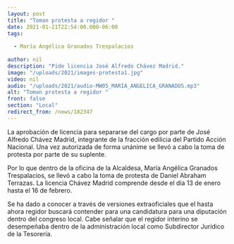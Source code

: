 ```yaml
---
layout: post
title: "Toman protesta a regidor "
date: 2021-01-21T22:54:00.000-06:00
tags:
  
  - María Angélica Granados Trespalacios
  
author: nil
description: "Pide licencia José Alfredo Chávez Madrid."
image: "/uploads/2021/images-protesta1.jpg"
video: nil
audio: "/uploads/2021/audio-MW05_MARIA_ANGELICA_GRANADOS.mp3"
alt: "Toman protesta a regidor "
front: false
section: "Local"
redirect_from: /news/182347
---
```


La aprobación de licencia para separarse del cargo por parte de José Alfredo Chávez Madrid, integrante de la fracción edilicia del Partido Acción Nacional. Una vez autorizada de forma unánime se llevó a cabo la toma de protesta por parte de su suplente.

 Por lo que dentro de la oficina de la Alcaldesa, María Angélica Granados Trespalacios,  se llevó a cabo la toma de protesta de Daniel Abraham Terrazas. La licencia Chávez Madrid comprende desde el día 13 de enero hasta el 16 de febrero.

Se ha dado a conocer a través de versiones extraoficiales que el hasta ahora regidor buscará contender para una candidatura para una diputación dentro del congreso local. Cabe señalar que el regidor interino se desempeñaba dentro de la administración local como Subdirector Jurídico de la Tesorería.
